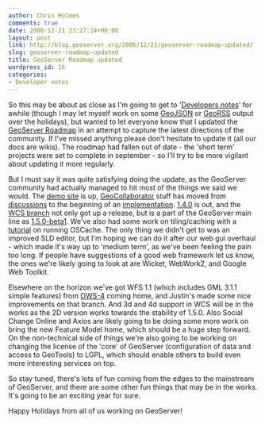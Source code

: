 ```yaml
---
author: Chris Holmes
comments: true
date: 2006-12-21 23:27:24+00:00
layout: post
link: http://blog.geoserver.org/2006/12/21/geoserver-roadmap-updated/
slug: geoserver-roadmap-updated
title: GeoServer Roadmap updated
wordpress_id: 16
categories:
- Developer notes
---
```


So this may be about as close as I'm going to get to '[Developers notes](http://blog.geoserver.org/?cat=3)' for awhile (though I may let myself work on some [GeoJSON](http://icon.stoa.org/trac/pleiades/wiki/GeoJSON) or [GeoRSS](http://georss.org) output over the holidays), but wanted to let everyone know that I updated the [GeoServer Roadmap](http://docs.codehaus.org/display/GEOS/Roadmap) in an attempt to capture the latest directions of the community.  If I've missed anything please don't hesitate to update it (all our docs are wikis).  The roadmap had fallen out of date - the 'short term' projects were set to complete in september - so I'll try to be more vigilant about updating it more regularly.

But I must say it was quite satisfying doing the update, as the GeoServer community had actually managed to hit most of the things we said we would.  The [demo site](http://sigma.openplans.org) is up, [GeoCollaborator](http://docs.codehaus.org/display/GEOS/GeoCollaborator) stuff has moved from [discussions](http://docs.codehaus.org/display/GEOS/Versioning+WFS) to the beginning of an [implementation](http://docs.codehaus.org/display/GEOS/Versioning+WFS+-+Phase+one+implementation+proposal).  [1.4.0](http://docs.codehaus.org/display/GEOS/GeoServer+1.4.0) is out, and the [WCS branch](/http://docs.codehaus.org/display/GEOSDEV/WCS+Branch) not only got up a release, but is a part of the GeoServer main line as [1.5.0-beta1](http://docs.codehaus.org/display/GEOS/GeoServer+1.5.0+beta1).  We've also had some work on tiling/caching with a [tutorial](http://docs.codehaus.org/display/GEOSDOC/Caching) on running OSCache.  The only thing we didn't get to was an improved SLD editor, but I'm hoping we can do it after our web gui overhaul - which made it's way up to 'medium term', as we've been feeling the pain too long.  If people have suggestions of a good web framework let us know, the ones we're likely going to look at are Wicket, WebWork2, and Google Web Toolkit.

Elsewhere on the horizon we've got WFS 1.1 (which includes GML 3.1.1 simple features) from [OWS-4](http://www.opengeospatial.org/projects/initiatives/ows-4) coming home, and Justin's made some nice improvements on that branch.  And 3d and 4d support in WCS will be in the works as the 2D version works towards the stability of 1.5.0.  Also Social Change Online and Axios are likely going to be doing some more work on bring the new Feature Model home, which should be a huge step forward.  On the non-technical side of things we're also going to be working on changing the license of the 'core' of GeoServer (configuration of data and access to GeoTools) to LGPL, which should enable others to build even more interesting services on top.

So stay tuned, there's lots of fun coming from the edges to the mainstream of GeoServer, and there are some other fun things that may be in the works.  It's going to be an exciting year for sure.

Happy Holidays from all of us working on GeoServer!
